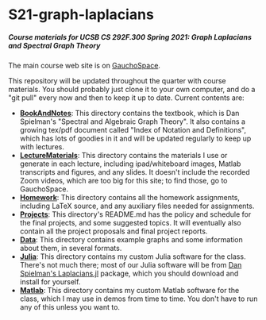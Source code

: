 # S21-graph-laplacians

##### Course materials for UCSB CS 292F.300 Spring 2021: Graph Laplacians and Spectral Graph Theory

The main course web site is on [GauchoSpace](https://gauchospace.ucsb.edu/courses/course/view.php?id=112387).

This repository will be updated throughout the quarter with course materials. You should probably just clone it to your own computer, and do a "git pull" every now and then to keep it up to date. Current contents are:

- [**BookAndNotes**](BookAndNotes/): This directory contains the textbook, which is Dan Spielman's "Spectral and Algebraic Graph Theory". It also contains a growing tex/pdf document called "Index of Notation and Definitions", which has lots of goodies in it and will be updated regularly to keep up with lectures.
- [**LectureMaterials**](LectureMaterials/): This directory contains the materials I use or generate in each lecture, including ipad/whiteboard images, Matlab transcripts and figures, and any slides. It doesn't include the recorded Zoom videos, which are too big for this site; to find those, go to GauchoSpace.
- [**Homework**](Homework/): This directory contains all the homework assignments, including LaTeX source, and any auxiliary files needed for assignments.
- [**Projects**](Projects/): This directory's README.md has the policy and schedule for the final projects, and some suggested topics. It will eventually also contain all the project proposals and final project reports.
- [**Data**](Data/): This directory contains example graphs and some information about them, in several formats.
- [**Julia**](Julia/): This directory contains my custom Julia software for the class. There's not much there; most of our Julia software will be from [Dan Spielman's Laplacians.jl](https://github.com/danspielman/Laplacians.jl) package, which you should download and install for yourself.
- [**Matlab**](Matlab/): This directory contains my custom Matlab software for the class, which I may use in demos from time to time. You don't have to run any of this unless you want to.

